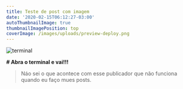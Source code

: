```yaml
---
title: Teste de post com imagem
date: '2020-02-15T06:12:27-03:00'
autoThumbnailImage: true
thumbnailImagePosition: top
coverImage: /images/uploads/preview-deploy.png
---
```

![terminal](/images/uploads/teste.png)

**\# Abra o terminal e vai!!!**

> Náo sei o que acontece com esse publicador que não funciona quando eu faço mues posts.
